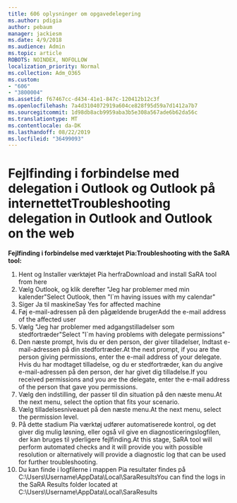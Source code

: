 ```yaml
---
title: 606 oplysninger om opgavedelegering
ms.author: pdigia
author: pebaum
manager: jackiesm
ms.date: 4/9/2018
ms.audience: Admin
ms.topic: article
ROBOTS: NOINDEX, NOFOLLOW
localization_priority: Normal
ms.collection: Adm_O365
ms.custom:
- "606"
- "3800004"
ms.assetid: f67467cc-d434-41e1-847c-120412b12c3f
ms.openlocfilehash: 7a4d3104072919a604ce828f95d59a7d1412a7b7
ms.sourcegitcommit: 1d98db8acb9959aba3b5e308a567ade6b62da56c
ms.translationtype: MT
ms.contentlocale: da-DK
ms.lasthandoff: 08/22/2019
ms.locfileid: "36499093"
---
```

# <a name="troubleshooting-delegation-in-outlook-and-outlook-on-the-web"></a><span data-ttu-id="86c32-102">Fejlfinding i forbindelse med delegation i Outlook og Outlook på internettet</span><span class="sxs-lookup"><span data-stu-id="86c32-102">Troubleshooting delegation in Outlook and Outlook on the web</span></span>

<span data-ttu-id="86c32-103">**Fejlfinding i forbindelse med værktøjet Pia:**</span><span class="sxs-lookup"><span data-stu-id="86c32-103">**Troubleshooting with the SaRA tool:**</span></span>

1. <span data-ttu-id="86c32-104">Hent og Installer værktøjet Pia herfra</span><span class="sxs-lookup"><span data-stu-id="86c32-104">Download and install SaRA tool from here</span></span>
1. <span data-ttu-id="86c32-105">Vælg Outlook, og klik derefter "Jeg har problemer med min kalender"</span><span class="sxs-lookup"><span data-stu-id="86c32-105">Select Outlook, then "I\`m having issues with my calendar"</span></span>
1. <span data-ttu-id="86c32-106">Siger Ja til maskine</span><span class="sxs-lookup"><span data-stu-id="86c32-106">Say Yes for affected machine</span></span>
1. <span data-ttu-id="86c32-107">Føj e-mail-adressen på den pågældende bruger</span><span class="sxs-lookup"><span data-stu-id="86c32-107">Add the e-mail address of the affected user</span></span>
1. <span data-ttu-id="86c32-108">Vælg "Jeg har problemer med adgangstilladelser som stedfortræder"</span><span class="sxs-lookup"><span data-stu-id="86c32-108">Select "I\`m having problems with delegate permissions"</span></span>
1. <span data-ttu-id="86c32-109">Den næste prompt, hvis du er den person, der giver tilladelser, Indtast e-mail-adressen på din stedfortræder.</span><span class="sxs-lookup"><span data-stu-id="86c32-109">At the next prompt, if you are the person giving permissions, enter the e-mail address of your delegate.</span></span> <span data-ttu-id="86c32-110">Hvis du har modtaget tilladelse, og du er stedfortræder, kan du angive e-mail-adressen på den person, der har givet dig tilladelse.</span><span class="sxs-lookup"><span data-stu-id="86c32-110">If you received permissions and you are the delegate, enter the e-mail address of the person that gave you permissions.</span></span>
1. <span data-ttu-id="86c32-111">Vælg den indstilling, der passer til din situation på den næste menu.</span><span class="sxs-lookup"><span data-stu-id="86c32-111">At the next menu, select the option that fits your scenario.</span></span>
1. <span data-ttu-id="86c32-112">Vælg tilladelsesniveauet på den næste menu.</span><span class="sxs-lookup"><span data-stu-id="86c32-112">At the next menu, select the permission level.</span></span>
1. <span data-ttu-id="86c32-113">På dette stadium Pia værktøj udfører automatiserede kontrol, og det giver dig mulig løsning, eller også vil give en diagnosticeringslogfilen, der kan bruges til yderligere fejlfinding.</span><span class="sxs-lookup"><span data-stu-id="86c32-113">At this stage, SaRA tool will perform automated checks and it will provide you with possible resolution or alternatively will provide a diagnostic log that can be used for further troubleshooting.</span></span>
1. <span data-ttu-id="86c32-114">Du kan finde i logfilerne i mappen Pia resultater findes på C:\Users\Username\AppData\Local\SaraResults</span><span class="sxs-lookup"><span data-stu-id="86c32-114">You can find the logs in the SaRA Results folder located at C:\Users\Username\AppData\Local\SaraResults</span></span>
